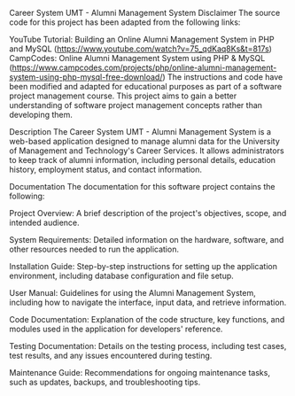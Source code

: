 Career System UMT - Alumni Management System
Disclaimer
The source code for this project has been adapted from the following links:

YouTube Tutorial: Building an Online Alumni Management System in PHP and MySQL (https://www.youtube.com/watch?v=75_qdKaq8Ks&t=817s)
CampCodes: Online Alumni Management System using PHP & MySQL (https://www.campcodes.com/projects/php/online-alumni-management-system-using-php-mysql-free-download/)
The instructions and code have been modified and adapted for educational purposes as part of a software project management course. This project aims to gain a better understanding of software project management concepts rather than developing them.

Description
The Career System UMT - Alumni Management System is a web-based application designed to manage alumni data for the University of Management and Technology's Career Services. It allows administrators to keep track of alumni information, including personal details, education history, employment status, and contact information.

Documentation
The documentation for this software project contains the following:

Project Overview: A brief description of the project's objectives, scope, and intended audience.

System Requirements: Detailed information on the hardware, software, and other resources needed to run the application.

Installation Guide: Step-by-step instructions for setting up the application environment, including database configuration and file setup.

User Manual: Guidelines for using the Alumni Management System, including how to navigate the interface, input data, and retrieve information.

Code Documentation: Explanation of the code structure, key functions, and modules used in the application for developers' reference.

Testing Documentation: Details on the testing process, including test cases, test results, and any issues encountered during testing.

Maintenance Guide: Recommendations for ongoing maintenance tasks, such as updates, backups, and troubleshooting tips.
